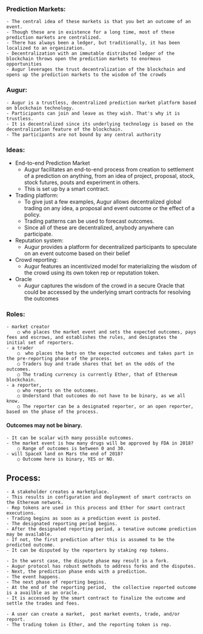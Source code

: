 ### Prediction Markets:
	- The central idea of these markets is that you bet an outcome of an event. 
	- Though these are in existence for a long time, most of these prediction markets are centralized. 
	- There has always been a ledger, but traditionally, it has been localized to an organization. 
	- Decentralization with an immutable distributed ledger of the blockchain throws open the prediction markets to enormous opportunities
	- Augur leverages the trust decentralization of the blockchain and opens up the prediction markets to the wisdom of the crowds


### Augur:
	- Augur is a trustless, decentralized prediction market platform based on blockchain technology. 
	- Participants can join and leave as they wish. That's why it is trustless. 
	- It is decentralized since its underlying technology is based on the decentralization feature of the blockchain. 
	- The participants are not bound by any central authority

### Ideas:
- End-to-end Prediction Market
	- Augur facilitates an end-to-end process from creation to settlement of a prediction on anything, from an idea of project, proposal, stock, stock futures, pouts and experiment in others. 
	- This is set up by a smart contract. 
- Trading platform:
	- To give just a few examples, Augur allows decentralized global trading on any idea, a proposal and event outcome or the effect of a policy. 
	- Trading patterns can be used to forecast outcomes. 
	- Since all of these are decentralized, anybody anywhere can participate. 
- Reputation system:
	- Augur provides a platform for decentralized participants to speculate on an event outcome based on their belief
- Crowd reporting:
	- Augur features an incentivized model for materializing the wisdom of the crowd using its own token rep or reputation token. 
- Oracle
	- Augur captures the wisdom of the crowd in a secure Oracle that could be accessed by the underlying smart contracts for resolving the outcomes

### Roles:
	- market creator 
		○ who places the market event and sets the expected outcomes, pays fees and escrows, and establishes the rules, and designates the initial set of reporters. 
	- a trader
		○  who places the bets on the expected outcomes and takes part in the pre-reporting phase of the process.
		○ Traders buy and trade shares that bet on the odds of the outcomes.  
		○ The trading currency is currently Ether, that of Ethereum blockchain.
	- a reporter,
		○ who reports on the outcomes. 
		○ Understand that outcomes do not have to be binary, as we all know.
		○ The reporter can be a designated reporter, or an open reporter, based on the phase of the process.

#### Outcomes may not be binary. 
	- It can be scalar with many possible outcomes.
	- the market event is how many drugs will be approved by FDA in 2018?
		○ Range of outcomes is between 0 and 30. 
	- will SpaceX land on Mars the end of 2018? 
		○ Outcome here is binary, YES or NO.

## Process:

	- A stakeholder creates a marketplace.
	- This results in configuration and deployment of smart contracts on the Ethereum network. 
	- Rep tokens are used in this process and Ether for smart contract executions.
	- Trading begins as soon as a prediction event is posted.
	- The designated reporting period begins. 
	- After the designated reporting period, a tenative outcome prediction may be available. 
	- If not, the first prediction after this is assumed to be the predicted outcome.
	- It can be disputed by the reporters by staking rep tokens. 
	
	- In the worst case, the dispute phase may result in a fork. 
	- Augur protocol has robust methods to address forks and the disputes.
	- Next, the prediction phase ends with a prediction.
	- The event happens. 
	- The next phase of reporting begins. 
	- At the end of the reporting period,  the collective reported outcome is a availble as an oracle.
	- It is accessed by the smart contract to finalize the outcome and settle the trades and fees.
	
	- A user can create a market,  post market events, trade, and/or report. 
	- The trading token is Ether, and the reporting token is rep.

